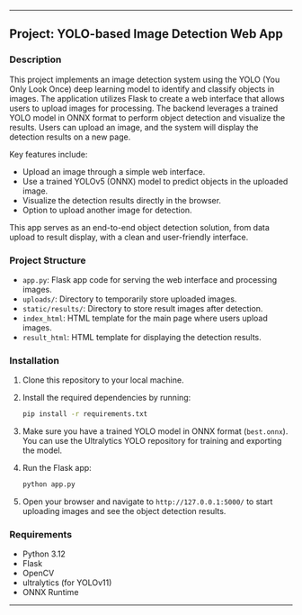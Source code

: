 

---

## Project: YOLO-based Image Detection Web App

### Description
This project implements an image detection system using the YOLO (You Only Look Once) deep learning model to identify and classify objects in images. The application utilizes Flask to create a web interface that allows users to upload images for processing. The backend leverages a trained YOLO model in ONNX format to perform object detection and visualize the results. Users can upload an image, and the system will display the detection results on a new page.

Key features include:
- Upload an image through a simple web interface.
- Use a trained YOLOv5 (ONNX) model to predict objects in the uploaded image.
- Visualize the detection results directly in the browser.
- Option to upload another image for detection.

This app serves as an end-to-end object detection solution, from data upload to result display, with a clean and user-friendly interface.

### Project Structure
- `app.py`: Flask app code for serving the web interface and processing images.
- `uploads/`: Directory to temporarily store uploaded images.
- `static/results/`: Directory to store result images after detection.
- `index_html`: HTML template for the main page where users upload images.
- `result_html`: HTML template for displaying the detection results.

### Installation

1. Clone this repository to your local machine.
2. Install the required dependencies by running:
   ```bash
   pip install -r requirements.txt
   ```
3. Make sure you have a trained YOLO model in ONNX format (`best.onnx`). You can use the Ultralytics YOLO repository for training and exporting the model.

4. Run the Flask app:
   ```bash
   python app.py
   ```

5. Open your browser and navigate to `http://127.0.0.1:5000/` to start uploading images and see the object detection results.

### Requirements

- Python 3.12
- Flask
- OpenCV
- ultralytics (for YOLOv11)
- ONNX Runtime

---


